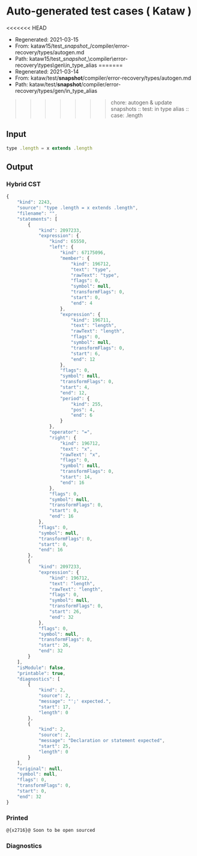# Auto-generated test cases ( Kataw )
<<<<<<< HEAD
- Regenerated: 2021-03-15
- From: kataw15/test\__snapshot__/compiler/error-recovery/types/autogen.md
- Path: kataw15/test\__snapshot__\compiler\error-recovery\types\gen\in_type_alias
=======
- Regenerated: 2021-03-14
- From: kataw/test/__snapshot__/compiler/error-recovery/types/autogen.md
- Path: kataw/test/__snapshot__/compiler/error-recovery/types/gen/in_type_alias
>>>>>>> chore: autogen & update snapshots
> :: test: in type alias
> :: case: .length
## Input

`````js
type .length = x extends .length
`````

## Output

### Hybrid CST

```javascript
{
    "kind": 2243,
    "source": "type .length = x extends .length",
    "filename": "",
    "statements": [
        {
            "kind": 2097233,
            "expression": {
                "kind": 65550,
                "left": {
                    "kind": 67175096,
                    "member": {
                        "kind": 196712,
                        "text": "type",
                        "rawText": "type",
                        "flags": 0,
                        "symbol": null,
                        "transformFlags": 0,
                        "start": 0,
                        "end": 4
                    },
                    "expression": {
                        "kind": 196711,
                        "text": "length",
                        "rawText": "length",
                        "flags": 0,
                        "symbol": null,
                        "transformFlags": 0,
                        "start": 6,
                        "end": 12
                    },
                    "flags": 0,
                    "symbol": null,
                    "transformFlags": 0,
                    "start": 4,
                    "end": 12,
                    "period": {
                        "kind": 255,
                        "pos": 4,
                        "end": 6
                    }
                },
                "operator": "=",
                "right": {
                    "kind": 196712,
                    "text": "x",
                    "rawText": "x",
                    "flags": 0,
                    "symbol": null,
                    "transformFlags": 0,
                    "start": 14,
                    "end": 16
                },
                "flags": 0,
                "symbol": null,
                "transformFlags": 0,
                "start": 0,
                "end": 16
            },
            "flags": 0,
            "symbol": null,
            "transformFlags": 0,
            "start": 0,
            "end": 16
        },
        {
            "kind": 2097233,
            "expression": {
                "kind": 196712,
                "text": "length",
                "rawText": "length",
                "flags": 0,
                "symbol": null,
                "transformFlags": 0,
                "start": 26,
                "end": 32
            },
            "flags": 0,
            "symbol": null,
            "transformFlags": 0,
            "start": 26,
            "end": 32
        }
    ],
    "isModule": false,
    "printable": true,
    "diagnostics": [
        {
            "kind": 2,
            "source": 2,
            "message": "';' expected.",
            "start": 17,
            "length": 0
        },
        {
            "kind": 2,
            "source": 2,
            "message": "Declaration or statement expected",
            "start": 25,
            "length": 0
        }
    ],
    "original": null,
    "symbol": null,
    "flags": 0,
    "transformFlags": 0,
    "start": 0,
    "end": 32
}
```

### Printed

```javascript
@{x2716}@ Soon to be open sourced
```

### Diagnostics

```javascript

```

